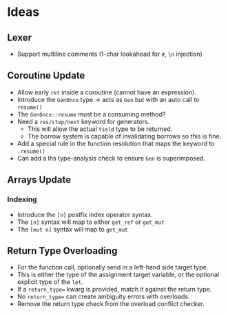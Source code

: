 # Ideas

## Lexer
- Support multiline comments (1-char lookahead for `#`, `\n` injection)

## Coroutine Update
- Allow early `ret` inside a coroutine (cannot have an expression).
- Introduce the `GenOnce` type -> acts as `Gen` but with an auto call to `resume()`
- The `GenOnce::resume` must be a consuming method?
- Need a `res/step/next` keyword for generators.
  - This will allow the actual `Yield` type to be returned.
  - The borrow system is capable of invalidating borrows so this is fine.
- Add a special rule in the function resolution that maps the keyword to `.resume()`
- Can add a lhs type-analysis check to ensure `Gen` is superimposed.

## Arrays Update
### Indexing
- Introduce the `[n]` postfix index operator syntax.
- The `[n]` syntax will map to either `get_ref` or `get_mut`
- The `[mut n]` syntax will map to `get_mut`

## Return Type Overloading
- For the function call, optionally send in a left-hand side target type.
- This is either the type of the assignment target variable, or the optional explicit type of the `let`.
- If a `return_type=` kwarg is provided, match it against the return type.
- No `return_type=` can create ambiguity errors with overloads.
- Remove the return type check from the overload conflict checker.
